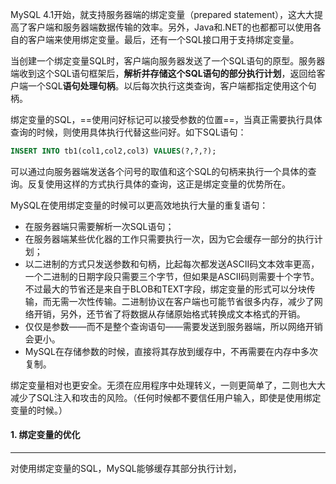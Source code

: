 MySQL 4.1开始，就支持服务器端的绑定变量（prepared statement），这大大提高了客户端和服务器端数据传输的效率。另外，Java和.NET的也都都可以使用各自的客户端来使用绑定变量。最后，还有一个SQL接口用于支持绑定变量。

当创建一个绑定变量SQL时，客户端向服务器发送了一个SQL语句的原型。服务器端收到这个SQL语句框架后，**解析并存储这个SQL语句的部分执行计划**，返回给客户端一个SQL**语句处理句柄**。以后每次执行这类查询，客户端都指定使用这个句柄。

绑定变量的SQL，==使用问好标记可以接受参数的位置==，当真正需要执行具体查询的时候，则使用具体执行代替这些问好。如下SQL语句：

```sql
INSERT INTO tb1(col1,col2,col3) VALUES(?,?,?);
```

可以通过向服务器端发送各个问号的取值和这个SQL的句柄来执行一个具体的查询。反复使用这样的方式执行具体的查询，这正是绑定变量的优势所在。

MySQL在使用绑定变量的时候可以更高效地执行大量的重复语句：

- 在服务器端只需要解析一次SQL语句；
- 在服务器端某些优化器的工作只需要执行一次，因为它会缓存一部分的执行计划；
- 以二进制的方式只发送参数和句柄，比起每次都发送ASCII码文本效率更高，一个二进制的日期字段只需要三个字节，但如果是ASCII码则需要十个字节。不过最大的节省还是来自于BLOB和TEXT字段，绑定变量的形式可以分块传输，而无需一次性传输。二进制协议在客户端也可能节省很多内存，减少了网络开销，另外，还节省了将数据从存储原始格式转换成文本格式的开销。
- 仅仅是参数——而不是整个查询语句——需要发送到服务器端，所以网络开销会更小。
- MySQL在存储参数的时候，直接将其存放到缓存中，不再需要在内存中多次复制。

绑定变量相对也更安全。无须在应用程序中处理转义，一则更简单了，二则也大大减少了SQL注入和攻击的风险。（任何时候都不要信任用户输入，即使是使用绑定变量的时候。）



#### 1. 绑定变量的优化

---

对使用绑定变量的SQL，MySQL能够缓存其部分执行计划，













































